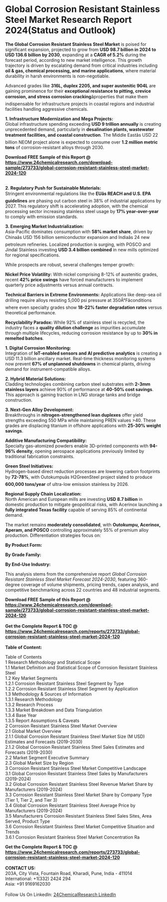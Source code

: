 <h1>Global Corrosion Resistant Stainless Steel Market Research Report 2024(Status and Outlook)</h1><p><strong>The Global Corrosion Resistant Stainless Steel Market</strong> is poised for significant expansion, projected to grow from <strong>USD 98.7 billion in 2024 to USD 136.6 billion by 2030</strong>, expanding at a <strong>CAGR of 5.2%</strong> during the forecast period, according to new market intelligence. This growth trajectory is driven by escalating demand from critical industries including <strong>oil &amp; gas, chemical processing, and marine applications</strong>, where material durability in harsh environments is non-negotiable.</p><p>Advanced grades like <strong>316L, duplex 2205, and super austenitic 904L</strong> are gaining prominence for their <strong>exceptional resistance to pitting, crevice corrosion, and stress corrosion cracking</strong>âproperties that make them indispensable for infrastructure projects in coastal regions and industrial facilities handling aggressive chemicals.</p><p><strong>1. Infrastructure Modernization and Mega Projects:</strong><br>
Global infrastructure spending exceeding <strong>USD 9 trillion annually</strong> is creating unprecedented demand, particularly in <strong>desalination plants, wastewater treatment facilities, and coastal construction</strong>. The Middle Eastâs USD 22 billion NEOM project alone is expected to consume over <strong>1.2 million metric tons</strong> of corrosion-resistant alloys through 2030.</p><div><b>Download FREE Sample of this Report @ 
            <a href="https://www.24chemicalresearch.com/download-sample/273733/global-corrosion-resistant-stainless-steel-market-2024-120">
            https://www.24chemicalresearch.com/download-sample/273733/global-corrosion-resistant-stainless-steel-market-2024-120</a></b></div><br><p><strong>2. Regulatory Push for Sustainable Materials:</strong><br>
Stringent environmental regulations like the <strong>EUâs REACH and U.S. EPA guidelines</strong> are phasing out carbon steel in 38% of industrial applications by 2027. This regulatory shift is accelerating adoption, with the chemical processing sector increasing stainless steel usage by <strong>17% year-over-year</strong> to comply with emission standards.</p><p><strong>3. Emerging Market Industrialization:</strong><br>
Asia-Pacific dominates consumption with <strong>58% market share</strong>, driven by Chinaâs USD 156 billion semiconductor expansion and Indiaâs 24 new petroleum refineries. Localized production is surging, with POSCO and Jindal Stainless investing <strong>USD 3.4 billion combined</strong> in new mills optimized for regional specifications.</p><p>While prospects are robust, several challenges temper growth:</p><p><strong>Nickel Price Volatility:</strong> With nickel comprising 8-12% of austenitic grades, recent <strong>42% price swings</strong> have forced manufacturers to implement quarterly price adjustments versus annual contracts.</p><p><strong>Technical Barriers in Extreme Environments:</strong> Applications like deep-sea oil drilling require alloys resisting 5,000 psi pressure at 350Â°Fâconditions where even specialty grades show <strong>18-22% faster degradation rates</strong> versus theoretical performance.</p><p><strong>Recyclability Paradox:</strong> While 92% of stainless steel is recycled, the industry faces a <strong>quality dilution challenge</strong> as impurities accumulate through multiple lifecycles, reducing corrosion resistance by up to <strong>30% in remelted batches</strong>.</p><p><strong>1. Digital Corrosion Monitoring:</strong><br>
Integration of <strong>IoT-enabled sensors and AI predictive analytics</strong> is creating a USD 11.3 billion ancillary market. Real-time thickness monitoring systems now prevent <strong>67% of unplanned shutdowns</strong> in chemical plants, driving demand for instrument-compatible alloys.</p><p><strong>2. Hybrid Material Solutions:</strong><br>
Cladding technologies combining carbon steel substrates with <strong>2-3mm stainless layers</strong> achieve 90% of performance at <strong>40-50% cost savings</strong>. This approach is gaining traction in LNG storage tanks and bridge construction.</p><p><strong>3. Next-Gen Alloy Development:</strong><br>
Breakthroughs in <strong>nitrogen-strengthened lean duplexes</strong> offer yield strengths exceeding 550 MPa while maintaining PREN values &gt;40. These grades are displacing titanium in offshore applications with <strong>25-30% weight savings</strong>.</p><p><strong>Additive Manufacturing Compatibility:</strong><br>
	Specialty gas-atomized powders enable 3D-printed components with <strong>94-96% density</strong>, opening aerospace applications previously limited by traditional fabrication constraints.</p><p><strong>Green Steel Initiatives:</strong><br>
	Hydrogen-based direct reduction processes are lowering carbon footprints by <strong>72-78%</strong>, with Outokumpuâs H2GreenSteel project slated to produce <strong>600,000 tons/year</strong> of ultra-low emission stainless by 2026.</p><p><strong>Regional Supply Chain Localization:</strong><br>
	North American and European mills are investing <strong>USD 8.7 billion</strong> in domestic production to mitigate geopolitical risks, with Acerinox launching a <strong>fully integrated Texas facility</strong> capable of serving 85% of continental demand.</p><p>The market remains <strong>moderately consolidated</strong>, with <strong>Outokumpu, Acerinox, Aperam, and POSCO</strong> controlling approximately 55% of premium alloy production. Differentiation strategies focus on:</p><p><strong>By Product Form:</strong></p><p><strong>By Grade Family:</strong></p><p><strong>By End-Use Industry:</strong></p><p>This analysis stems from the comprehensive report <em>Global Corrosion Resistant Stainless Steel Market Forecast 2024-2030</em>, featuring 360-degree coverage of volume shipments, pricing trends, capex analysis, and competitive benchmarking across 22 countries and 48 industrial segments.</p><div><b>Download FREE Sample of this Report @ 
            <a href="https://www.24chemicalresearch.com/download-sample/273733/global-corrosion-resistant-stainless-steel-market-2024-120">
            https://www.24chemicalresearch.com/download-sample/273733/global-corrosion-resistant-stainless-steel-market-2024-120</a></b></div><br><div><b>Get the Complete Report & TOC @ 
            <a href="https://www.24chemicalresearch.com/reports/273733/global-corrosion-resistant-stainless-steel-market-2024-120">
            https://www.24chemicalresearch.com/reports/273733/global-corrosion-resistant-stainless-steel-market-2024-120</a></b></div><br>
            <b>Table of Content:</b><p>Table of Contents<br />
1 Research Methodology and Statistical Scope<br />
1.1 Market Definition and Statistical Scope of Corrosion Resistant Stainless Steel<br />
1.2 Key Market Segments<br />
1.2.1 Corrosion Resistant Stainless Steel Segment by Type<br />
1.2.2 Corrosion Resistant Stainless Steel Segment by Application<br />
1.3 Methodology & Sources of Information<br />
1.3.1 Research Methodology<br />
1.3.2 Research Process<br />
1.3.3 Market Breakdown and Data Triangulation<br />
1.3.4 Base Year<br />
1.3.5 Report Assumptions & Caveats<br />
2 Corrosion Resistant Stainless Steel Market Overview<br />
2.1 Global Market Overview<br />
2.1.1 Global Corrosion Resistant Stainless Steel Market Size (M USD) Estimates and Forecasts (2019-2030)<br />
2.1.2 Global Corrosion Resistant Stainless Steel Sales Estimates and Forecasts (2019-2030)<br />
2.2 Market Segment Executive Summary<br />
2.3 Global Market Size by Region<br />
3 Corrosion Resistant Stainless Steel Market Competitive Landscape<br />
3.1 Global Corrosion Resistant Stainless Steel Sales by Manufacturers (2019-2024)<br />
3.2 Global Corrosion Resistant Stainless Steel Revenue Market Share by Manufacturers (2019-2024)<br />
3.3 Corrosion Resistant Stainless Steel Market Share by Company Type (Tier 1, Tier 2, and Tier 3)<br />
3.4 Global Corrosion Resistant Stainless Steel Average Price by Manufacturers (2019-2024)<br />
3.5 Manufacturers Corrosion Resistant Stainless Steel Sales Sites, Area Served, Product Type<br />
3.6 Corrosion Resistant Stainless Steel Market Competitive Situation and Trends<br />
3.6.1 Corrosion Resistant Stainless Steel Market Concentration Ra</p><div><b>Get the Complete Report & TOC @ 
            <a href="https://www.24chemicalresearch.com/reports/273733/global-corrosion-resistant-stainless-steel-market-2024-120">
            https://www.24chemicalresearch.com/reports/273733/global-corrosion-resistant-stainless-steel-market-2024-120</a></b></div><br><b>CONTACT US:</b><br>
            203A, City Vista, Fountain Road, Kharadi, Pune, India - 411014<br>
            International: +1(332) 2424 294<br>
            Asia: +91 9169162030 <br><br>
            Follow Us On LinkedIn: <a href="https://www.linkedin.com/company/24chemicalresearch/">24ChemicalResearch LinkedIn</a>